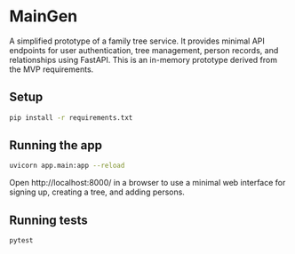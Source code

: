 # MainGen

A simplified prototype of a family tree service. It provides minimal API endpoints for user authentication, tree management, person records, and relationships using FastAPI. This is an in-memory prototype derived from the MVP requirements.

## Setup

```bash
pip install -r requirements.txt
```

## Running the app

```bash
uvicorn app.main:app --reload
```

Open http://localhost:8000/ in a browser to use a minimal web interface for signing up, creating a tree, and adding persons.

## Running tests

```bash
pytest
```
